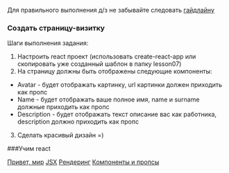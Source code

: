 Для правильного выполнения д/з не забывайте следовать [гайдлайну](../homework-guidelines.md)

### Создать страницу-визитку

Шаги выполнения задания:

1. Настроить react проект (использовать create-react-app или скопировать уже созданный шаблон в папку lesson07)
2. На страницу должны быть отображены следующие компоненты:

- Avatar - будет отображать картинку, url картинки должен приходить как пропс
- Name - будет отображать ваше полное имя, name и surname должные приходить как пропс
- Description - будет отображать текст описание вас как работника, description должно приходить как пропс

3. Сделать красивый дизайн =)

###Учим react

[Привет, мир](https://ru.reactjs.org/docs/hello-world.html)
[JSX](https://ru.reactjs.org/docs/introducing-jsx.html)
[Рендеринг](https://ru.reactjs.org/docs/rendering-elements.html)
[Компоненты и пропсы](https://ru.reactjs.org/docs/components-and-props.html)
